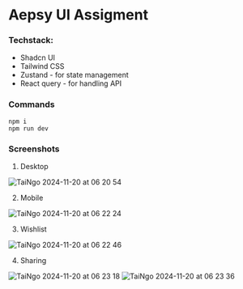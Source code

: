 # Aepsy UI Assigment

### Techstack:
- Shadcn UI
- Tailwind CSS
- Zustand - for state management
- React query - for handling API

### Commands
```
npm i
npm run dev
```

### Screenshots
1. Desktop

![TaiNgo 2024-11-20 at 06 20 54](https://github.com/user-attachments/assets/bfcecf99-0a91-4a8a-bd48-ef4a2da671f4)

2. Mobile

![TaiNgo 2024-11-20 at 06 22 24](https://github.com/user-attachments/assets/11ddc57c-26f5-45a1-b499-06b0207ca1e7)

3. Wishlist

![TaiNgo 2024-11-20 at 06 22 46](https://github.com/user-attachments/assets/13cd4492-a78c-45ed-bb24-181d8d42ba82)

4. Sharing

![TaiNgo 2024-11-20 at 06 23 18](https://github.com/user-attachments/assets/b626ecc7-5d8e-4ca0-9231-e8124a333676)
![TaiNgo 2024-11-20 at 06 23 36](https://github.com/user-attachments/assets/27f8835b-3aa9-4aa8-96d5-410cabf128ce)


